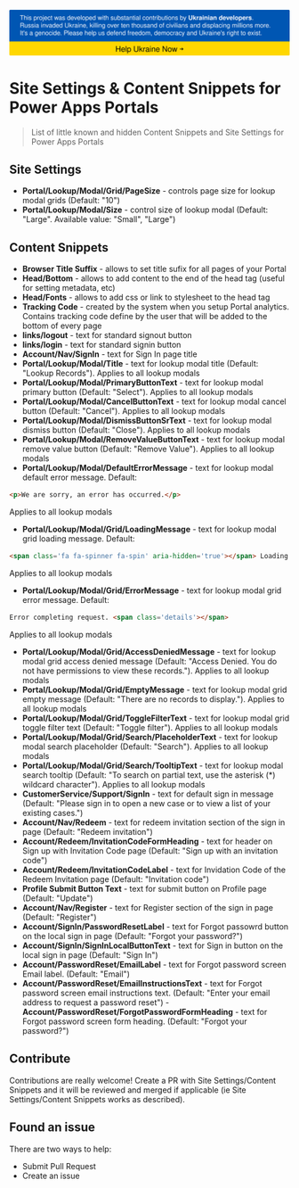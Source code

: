 [![SWUbanner](https://raw.githubusercontent.com/vshymanskyy/StandWithUkraine/main/banner-direct.svg)](https://vshymanskyy.github.io/StandWithUkraine)

# Site Settings & Content Snippets for Power Apps Portals
> List of little known and hidden Content Snippets and Site Settings for Power Apps Portals

## Site Settings

- **Portal/Lookup/Modal/Grid/PageSize** - controls page size for lookup modal grids (Default: "10")
- **Portal/Lookup/Modal/Size** - control size of lookup modal (Default: "Large". Available value: "Small", "Large")

## Content Snippets

- **Browser Title Suffix** - allows to set title sufix for all pages of your Portal
- **Head/Bottom** - allows to add content to the end of the head tag (useful for setting metadata, etc)
- **Head/Fonts** - allows to add css or link to stylesheet to the head tag
- **Tracking Code** - created by the system when you setup Portal analytics. Contains tracking code define by the user that will be added to the bottom of every page
- **links/logout** - text for standard signout button
- **links/login** - text for standard signin button
- **Account/Nav/SignIn** - text for Sign In page title
- **Portal/Lookup/Modal/Title** - text for lookup modal title (Default: "Lookup Records"). Applies to all lookup modals
- **Portal/Lookup/Modal/PrimaryButtonText** - text for lookup modal primary button (Default: "Select"). Applies to all lookup modals
- **Portal/Lookup/Modal/CancelButtonText** - text for lookup modal cancel button (Default: "Cancel"). Applies to all lookup modals
- **Portal/Lookup/Modal/DismissButtonSrText** - text for lookup modal dismiss button (Default: "Close"). Applies to all lookup modals
- **Portal/Lookup/Modal/RemoveValueButtonText** - text for lookup modal remove value button (Default: "Remove Value"). Applies to all lookup modals
- **Portal/Lookup/Modal/DefaultErrorMessage** - text for lookup modal default error message. Default: 
```html
<p>We are sorry, an error has occurred.</p>
```
Applies to all lookup modals
- **Portal/Lookup/Modal/Grid/LoadingMessage** - text for lookup modal grid loading message. Default: 
```html
<span class='fa fa-spinner fa-spin' aria-hidden='true'></span> Loading...
```
Applies to all lookup modals
- **Portal/Lookup/Modal/Grid/ErrorMessage** - text for lookup modal grid error message. Default:
```html
Error completing request. <span class='details'></span>
```
Applies to all lookup modals
- **Portal/Lookup/Modal/Grid/AccessDeniedMessage** - text for lookup modal grid access denied message (Default: "Access Denied. You do not have permissions to view these records."). Applies to all lookup modals
- **Portal/Lookup/Modal/Grid/EmptyMessage** - text for lookup modal grid empty message (Default: "There are no records to display."). Applies to all lookup modals
- **Portal/Lookup/Modal/Grid/ToggleFilterText** - text for lookup modal grid toggle filter text (Default: "Toggle filter"). Applies to all lookup modals
- **Portal/Lookup/Modal/Grid/Search/PlaceholderText** - text for lookup modal search placeholder (Default: "Search"). Applies to all lookup modals
- **Portal/Lookup/Modal/Grid/Search/TooltipText** - text for lookup modal search tooltip (Default: "To search on partial text, use the asterisk (*) wildcard character"). Applies to all lookup modals
- **CustomerService/Support/SignIn** - text for default sign in message (Default: "Please sign in to open a new case or to view a list of your existing cases.")
- **Account/Nav/Redeem** - text for redeem invitation section of the sign in page (Default: "Redeem invitation")
- **Account/Redeem/InvitationCodeFormHeading** - text for header on Sign up with Invitation Code page (Default: "Sign up with an invitation code") 
- **Account/Redeem/InvitationCodeLabel** - text for Invidation Code of the Redeem Invitation page (Default: "Invitation code")
- **Profile Submit Button Text** - text for submit button on Profile page (Default: "Update")
- **Account/Nav/Register** - text for Register section of the sign in page (Default: "Register")
- **Account/SignIn/PasswordResetLabel** - text for Forgot passowrd button on the local sign in page (Default: "Forgot your password?")
- **Account/SignIn/SignInLocalButtonText** - text for Sign in button on the local sign in page (Default: "Sign In")
- **Account/PasswordReset/EmailLabel** - text for Forgot password screen Email label. (Default: "Email")
- **Account/PasswordReset/EmailInstructionsText** - text for Forgot password screen email instructions text. (Default: "Enter your email address to request a password reset")
-**Account/PasswordReset/ForgotPasswordFormHeading** - text for Forgot password screen form heading. (Default: "Forgot your password?")

## Contribute

Contributions are really welcome! Create a PR with Site Settings/Content Snippets and it will be reviewed and merged if applicable (ie Site Settings/Content Snippets works as described).

## Found an issue

There are two ways to help:

- Submit Pull Request 
- Create an issue


